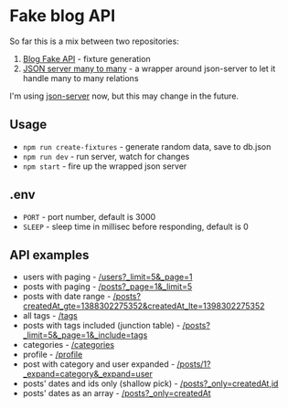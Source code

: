 # Fake blog API

So far this is a mix between two repositories:

1. [Blog Fake API](https://github.com/matheusazzi/blog-fake-api) - fixture generation
2. [JSON server many to many](https://github.com/jimschubert/json-server-many-to-many) -
   a wrapper around json-server to let it handle many to many relations

I'm using [json-server](https://github.com/typicode/json-server) now,
but this may change in the future.

## Usage

- `npm run create-fixtures` - generate random data, save to db.json
- `npm run dev` - run server, watch for changes
- `npm start` - fire up the wrapped json server

## .env

- `PORT` - port number, default is 3000
- `SLEEP` - sleep time in millisec before responding, default is 0

## API examples

- users with paging -
  [/users?_limit=5&_page=1](http://localhost:3000/users?_limit=5&_page=1)
- posts with paging -
  [/posts?_page=1&_limit=5](http://localhost:3000/posts?_page=1&_limit=5)
- posts with date range -
  [/posts?createdAt_gte=1388302275352&createdAt_lte=1398302275352](http://localhost:3000/posts?createdAt_gte=1388302275352&createdAt_lte=1398302275352)
- all tags -
  [/tags](http://localhost:3000/tags)
- posts with tags included (junction table) -
  [/posts?_limit=5&_page=1&_include=tags](http://localhost:3000/posts?_limit=5&_page=1&_include=tags)
- categories -
  [/categories](http://localhost:3000/categories)
- profile -
  [/profile](http://localhost:3000/profile)
- post with category and user expanded -
  [/posts/1?_expand=category&_expand=user](http://localhost:3000/posts/1?_expand=category&_expand=user)
- posts' dates and ids only (shallow pick) -
  [/posts?_only=createdAt,id](http://localhost:3000/posts?_only=createdAt,id)
- posts' dates as an array -
  [/posts?_only=createdAt](http://localhost:3000/posts?_only=createdAt)
